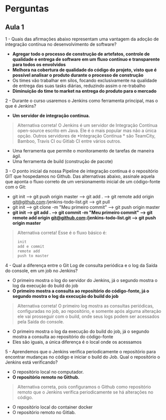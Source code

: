 # Perguntas

## Aula 1

1 - Quais das afirmações abaixo representam uma vantagem da adoção de integração contínua no desenvolvimento de software?

- __Agregar todo o processo de construção de artefatos, controle de qualidade e entrega de software em um fluxo contínuo e transparente para todos os envolvidos__
- __Melhora na cobertura de qualidade do código do projeto, visto que é possível analisar o produto durante o processo de construção__
- Os times vão trabalhar em silos, focando exclusivamente na qualidade de entrega das suas tasks diárias, reduzindo assim o re-trabalho
- __Diminuição do time to market na entrega do produto para o mercado__

2 - Durante o curso usaremos o Jenkins como ferramenta principal, mas o que é Jenkins?

- __Um servidor de integração continua.__
> Alternativa correta! O Jenkins é um servidor de Integração Contínua open-source escrito em Java. Ele é o mais popular mas não a única opção. Outros servidores de *Integração Contínua * são TeamCity, Bamboo, Travis CI ou Gitlab CI entre vários outros.

- Uma ferramenta que permite o monitoramento de tarefas de maneira ágil.
- Uma ferramenta de build (construção de pacote)

3 - O ponto inicial da nossa Pipeline de integração continua é o repositório GIT que hospedamos no Github.
Das alternativas abaixo, assinale aquela que aponta o fluxo correto de um versionamento inicial de um código-fonte com o Git:

- git init --> git push origin master --> git add . --> git remote add origin git@github.com:<seu-usuario>/jenkins-todo-list.git --> git pull
- git init --> git clone -m "Meu primeiro commit" --> git push origin master
- __git init --> git add . --> git commit -m "Meu primeiro commit" --> git remote add origin git@github.com:<seu-usuario>/jenkins-todo-list.git --> git push origin master__
> Alternativa correta! Esse é o fluxo básico é:
> 
> ``` bash
> init
> add e commit
> remote add
> push to master
> ```

4 - Qual a diferença entre o Git Log de consulta periódica e o log da Saída do console, em um job no Jenkins?

- O primeiro mostra o log do servidor do Jenkins, já o segundo mostra o log da execução do build do job
- __O primeiro mostra a consulta ao repositório do código-fonte, já o segundo mostra o log da execução do build do job__
> Alternativa correta! O primeiro log mostra as consultas periódicas, configuradas no job, ao repositório, e somente após alguma alteração ele vai prosseguir com o build, onde seus logs podem ser acessados pela Saída do console.

- O primeiro mostra o log da execução do build do job, já o segundo mostra a consulta ao repositório do código-fonte
- Eles são iguais, a única diferença é o local onde os acessamos

5 - Aprendemos que o Jenkins verifica periodicamente o repositório para encontrar mudanças no código e iniciar o build do Job.
Qual o repositório o Jenkins está verificando?

- O repositório local no computador.
- __O repositório remoto no Github.__
> Alternativa correta, pois configuramos o Github como repositório remoto que o Jenkins verifica periodicamente se há alterações no código.

- O repositório local do container docker
- O repositório remoto no Gitlab.
